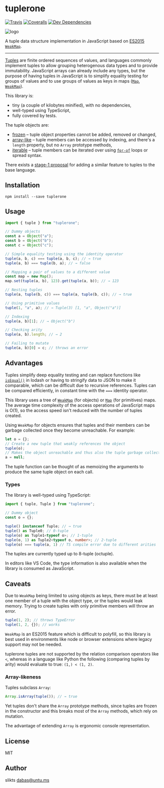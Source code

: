 # tuplerone

[![Travis](https://img.shields.io/travis/slikts/tuplerone.svg)](https://travis-ci.org/slikts/tuplerone)
[![Coveralls](https://img.shields.io/coveralls/slikts/tuplerone.svg)](https://coveralls.io/github/slikts/tuplerone)
[![Dev Dependencies](https://david-dm.org/slikts/tuplerone/dev-status.svg)](https://david-dm.org/slikts/tuplerone?type=dev)

![logo][logo]

A tuple data structure implementation in JavaScript based on [ES2015 `WeakMap`][WeakMap].

***

[Tuples] are finite ordered sequences of values, and languages commonly implement tuples to allow grouping heterogenous data types and to provide immutability. JavaScript arrays can already include any types, but the purpose of having tuples in JavaScript is to simplify equality testing for groups of values and to use groups of values as keys in maps ([`Map`][Map], [`WeakMap`][WeakMap]).

This library is:
* tiny (a couple of kilobytes minified), with no dependencies,
* well-typed using TypeScript,
* fully covered by tests.

The tuple objects are:
* [frozen] – tuple object properties cannot be added, removed or changed,
* [array-like] – tuple members can be accessed by indexing, and there's a `length` property, but no `Array` prototype methods,
* [iterable] – tuple members can be iterated over using [`for-of`][for-of] loops or spread syntax.

There exists a [stage-1 proposal][composite] for adding a similar feature to tuples to the base language.

## Installation

```
npm install --save tuplerone
```

## Usage

```javascript
import { tuple } from "tuplerone";

// Dummy objects
const a = Object("a");
const b = Object("b");
const c = Object("c");

// Simple equality testing using the identity operator
tuple(a, b, c) === tuple(a, b, c); // → true
tuple(a, b) === tuple(b, a); // → false

// Mapping a pair of values to a different value 
const map = new Map();
map.set(tuple(a, b), 123).get(tuple(a, b)); // → 123

// Nesting tuples
tuple(a, tuple(b, c)) === tuple(a, tuple(b, c)); // → true

// Using primitive values
tuple(1, "a", a); // → Tuple(3) [1, "a", Object("a")]

// Indexing
tuple(a, b)[1]; // → Object("b")

// Checking arity
tuple(a, b).length; // → 2

// Failing to mutate
tuple(a, b)[0] = c; // throws an error
```

## Advantages

Tuples simplify deep equality testing and can replace functions like [`isEqual()`][isEqual] in lodash or having to stringify data to JSON to make it comparable, which can be difficult due to recursive references. Tuples can be compared efficiently, in constant time with the `===` identity operator.

This library uses a tree of [`WeakMap`][WeakMap] (for objects) or [`Map`][Map] (for primitives) maps. The average time complexity of the access operations of JavaScript maps is O(1), so the access speed isn't reduced with the number of tuples created.

Using `WeakMap` for objects ensures that tuples and their members can be garbage collected once they become unreachable. For example:

```javascript
let o = {};
// Create a new tuple that weakly references the object
tuple(o);
// Makes the object unreachable and thus also the tuple garbage collectable
a = null;
```

The tuple function can be thought of as memoizing the arguments to produce the same tuple object on each call.

### Types

The library is well-typed using TypeScript:

```typescript
import { tuple, Tuple } from "tuplerone";

// Dummy object
const o = {};

tuple() instanceof Tuple; // → true
tuple() as Tuple0; // 0-tuple
tuple(o) as Tuple1<typeof o>; // 1-tuple
tuple(o, 1) as Tuple2<typeof o, number>; // 2-tuple
tuple(o) === tuple(a, 1) // TS compile error due to different arities
```

The tuples are currently typed up to 8-tuple (octuple).

In editors like VS Code, the type information is also available when the library is consumed as JavaScript.

## Caveats

Due to `WeakMap` being limited to using objects as keys, there must be at least one member of a tuple with the object type, or the tuples would leak memory. Trying to create tuples with only primitive members will throw an error.

```typescript
tuple(1, 2); // throws TypeError
tuple(1, 2, {}); // works
```

`WeakMap` is an ES2015 feature which is difficult to polyfill, so this library is best used in environments like node or browser extensions where legacy support may not be needed.

tuplerone tuples are not supported by the relation comparison operators like `<`, whereas in a language like Python the following (comparing tuples by arity) would evaluate to true: `(1,) < (1, 2)`.

### Array-likeness

Tuples subclass `Array`:

```typescript
Array.isArray(tuple()); // → true
```

Yet tuples don't share the `Array` prototype methods, since tuples are frozen in the constructor and this breaks most of the `Array` methods, which rely on mutation.

The advantage of extending `Array` is ergonomic console representation.


## License

MIT

## Author

slikts <dabas@untu.ms>

[WeakMap]: https://developer.mozilla.org/en-US/docs/Web/JavaScript/Reference/Global_Objects/WeakMap
[Map]: https://developer.mozilla.org/en-US/docs/Web/JavaScript/Reference/Global_Objects/Map
[logo]: https://i.imgur.com/hAUGWcW.png
[tuples]: https://en.wiktionary.org/wiki/tuple
[isEqual]: https://lodash.com/docs/4.17.10#isEqual
[frozen]: https://developer.mozilla.org/en-US/docs/Web/JavaScript/Reference/Global_Objects/Object/freeze
[composite]: https://github.com/bmeck/proposal-richer-keys/tree/master/compositeKey
[iterable]: https://developer.mozilla.org/en-US/docs/Web/JavaScript/Reference/Iteration_protocols#The_iterable_protocol
[tuple]: https://en.wiktionary.org/wiki/tuple
[array-like]: https://developer.mozilla.org/en-US/docs/Web/JavaScript/Guide/Indexed_collections#Working_with_array-like_objects
[for-of]: https://developer.mozilla.org/en-US/docs/Web/JavaScript/Reference/Statements/for...of
